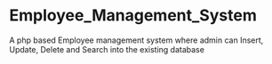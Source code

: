 # Employee_Management_System
A php based Employee management system where admin can Insert, Update, Delete and Search into the existing database 
